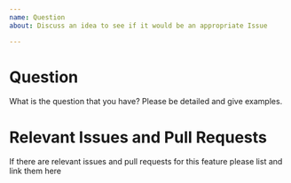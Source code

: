 ```yaml
---
name: Question
about: Discuss an idea to see if it would be an appropriate Issue

---
```


# Question

What is the question that you have? Please be detailed and give examples.

# Relevant Issues and Pull Requests

If there are relevant issues and pull requests for this feature please list and link them here
